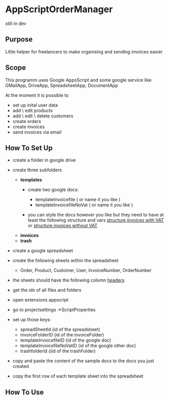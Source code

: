 # AppScriptOrderManager

still in dev


## Purpose
Little helper for freelancers to make organising and sending invoices easier

## Scope
This programm uses Google AppsScript and some google service like GMailApp, DriveApp, SpreadsheetApp, DocumentApp

At the moment it is possible to 
- set up inital user data
- add \ edit products
- add \ edit \ delete customers
- create orders
- create invoices
- send invoices via email


## How To Set Up

- create a folder in google drive 
- create three subfolders 
  - **templates**
    -  create two google docs: 
        - templateInvoicefile ( or name it you like )
        - templateInvoicefileNoVat ( or name it you like )

    - you can style the docs however you like but they need to have at least the following structure and vars [structure invoices with VAT](https://github.com/cjwelldone/OrderManager/blob/master/docstructure.md) or [structure invoices without VAT](https://github.com/cjwelldone/OrderManager/blob/master/docstructure_noVat.md)
  - **invoices**
  - **trash**
- create a google spreadsheet 
- create the following sheets within the spreadsheet
  - Order, Product, Customer, User, InvoiceNumber, OrderNumber
- the sheets should have the following column [headers](https://github.com/cjwelldone/OrderManager/blob/master/sheetheaders.md)

- get the ids of all files and folders
- open extensions appscript
- go to projectsettings ->ScriptProperties
- set up those keys: 
  - spreadSheetId (id of the spreadsheet)
  - invoiceFolderID (id of the invoiceFolder)
  - templateInvoicefileID (id of the google doc)
  - templateInvoicefileNoVatID (id of the google other doc)
  - trashfolderId ((id of the trashFolder)

- copy and paste the content of the sample docs to the docs you just created
- copy the first row of each template sheet into the spreadsheet

## How To Use


